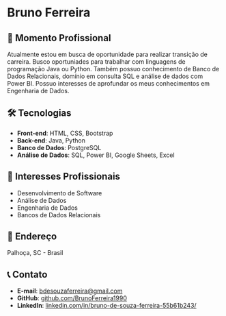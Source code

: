
# Bruno Ferreira

## 💼 Momento Profissional
Atualmente estou em busca de oportunidade para realizar transição de carreira. Busco oportuniades para trabalhar com linguagens de programação Java ou Python. Também possuo conhecimento de Banco de Dados Relacionais, domínio em consulta SQL e análise de dados com Power BI. Possuo interesses de aprofundar os meus conhecimentos em Engenharia de Dados.

## 🛠️ Tecnologias
- **Front-end**: HTML, CSS, Bootstrap
- **Back-end**: Java, Python
- **Banco de Dados**: PostgreSQL
- **Análise de Dados**: SQL, Power BI, Google Sheets, Excel

## 🎯 Interesses Profissionais
- Desenvolvimento de Software
- Análise de Dados
- Engenharia de Dados
- Bancos de Dados Relacionais

## 📍 Endereço
Palhoça, SC - Brasil


## 📞 Contato
- **E-mail**: bdesouzaferreira@gmail.com
- **GitHub**: [github.com/BrunoFerreira1990](https://github.com/BrunoFerreira1990)
- **LinkedIn**: [linkedin.com/in/bruno-de-souza-ferreira-55b61b243/](https://www.linkedin.com/in/bruno-de-souza-ferreira-55b61b243/)
